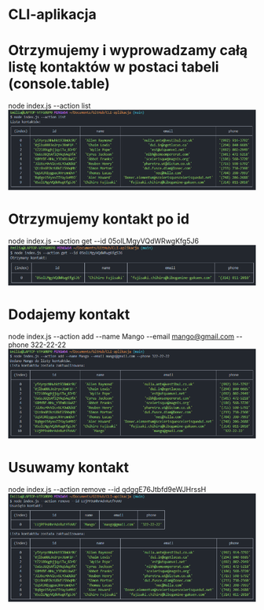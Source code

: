 # CLI-aplikacja

# Otrzymujemy i wyprowadzamy całą listę kontaktów w postaci tabeli (console.table)
node index.js --action list
![Wynik w konsoli](/images/action-list.png)

# Otrzymujemy kontakt po id
node index.js --action get --id 05olLMgyVQdWRwgKfg5J6
![Wynik w konsoli](/images/action-get.png)

# Dodajemy kontakt
node index.js --action add --name Mango --email mango@gmail.com --phone 322-22-22
![Wynik w konsoli](/images/action-add.png)

# Usuwamy kontakt
node index.js --action remove --id qdggE76Jtbfd9eWJHrssH
![action-remove](/images/action-remove.png)
